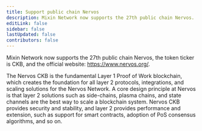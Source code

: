 ```yaml
---
title: Support public chain Nervos
description: Mixin Network now supports the 27th public chain Nervos.
editLink: false
sidebar: false
lastUpdated: false
contributors: false
---
```


Mixin Network now supports the 27th public chain Nervos, the token ticker is CKB, and the official website: https://www.nervos.org/.

The Nervos CKB is the fundamental Layer 1 Proof of Work blockchain, which creates the foundation for all layer 2 protocols, integrations, and scaling solutions for the Nervos Network. A core design principle at Nervos is that layer 2 solutions such as side-chains, plasma chains, and state channels are the best way to scale a blockchain system. Nervos CKB provides security and stability, and layer 2 provides performance and extension, such as support for smart contracts, adoption of PoS consensus algorithms, and so on.